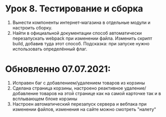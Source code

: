 # Урок 8. Тестирование и сборка

1) Вынести компоненты интернет-магазина в отдельные модули и настроить сборку.
2) Найти в официальной документации способ автоматически перезапускать webpack при изменении файла. Изменить скрипт build, добавив туда этот способ. Подсказка: при запуске нужно использовать определённый флаг.

# Обновленно 07.07.2021:

1) Исправен баг с добавлением/удалением товаров из корзины
2) Сделана страница корзины, настроено реактивное удаление/добавление товаров на этой странице как на самой карточке так и в всплывающем блоке корзины
3) Настроен автоматический перезапуск сервера и вебпака при изменении файлов, изменения на сайте можно смотреть "налету"
